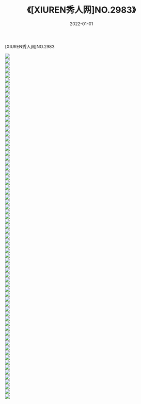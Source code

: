 ﻿---
layout: post
title:  《[XIUREN秀人网]NO.2983》
date:   2022-01-01
img: http://img.660000.xyz/Sharelink/秀人网/秀人网第03部分/[XIUREN秀人网]NO.2983/000.jpg
categories: [美女, 清纯, 唯美]
---

[XIUREN秀人网]NO.2983

 ![](http://img.660000.xyz/Sharelink/秀人网/秀人网第03部分/[XIUREN秀人网]NO.2983/001.jpg) <br>![](http://img.660000.xyz/Sharelink/秀人网/秀人网第03部分/[XIUREN秀人网]NO.2983/002.jpg) <br>![](http://img.660000.xyz/Sharelink/秀人网/秀人网第03部分/[XIUREN秀人网]NO.2983/003.jpg) <br>![](http://img.660000.xyz/Sharelink/秀人网/秀人网第03部分/[XIUREN秀人网]NO.2983/004.jpg) <br>![](http://img.660000.xyz/Sharelink/秀人网/秀人网第03部分/[XIUREN秀人网]NO.2983/005.jpg) <br>![](http://img.660000.xyz/Sharelink/秀人网/秀人网第03部分/[XIUREN秀人网]NO.2983/006.jpg) <br>![](http://img.660000.xyz/Sharelink/秀人网/秀人网第03部分/[XIUREN秀人网]NO.2983/007.jpg) <br>![](http://img.660000.xyz/Sharelink/秀人网/秀人网第03部分/[XIUREN秀人网]NO.2983/008.jpg) <br>![](http://img.660000.xyz/Sharelink/秀人网/秀人网第03部分/[XIUREN秀人网]NO.2983/009.jpg) <br>![](http://img.660000.xyz/Sharelink/秀人网/秀人网第03部分/[XIUREN秀人网]NO.2983/010.jpg) <br>![](http://img.660000.xyz/Sharelink/秀人网/秀人网第03部分/[XIUREN秀人网]NO.2983/011.jpg) <br>![](http://img.660000.xyz/Sharelink/秀人网/秀人网第03部分/[XIUREN秀人网]NO.2983/012.jpg) <br>![](http://img.660000.xyz/Sharelink/秀人网/秀人网第03部分/[XIUREN秀人网]NO.2983/013.jpg) <br>![](http://img.660000.xyz/Sharelink/秀人网/秀人网第03部分/[XIUREN秀人网]NO.2983/014.jpg) <br>![](http://img.660000.xyz/Sharelink/秀人网/秀人网第03部分/[XIUREN秀人网]NO.2983/015.jpg) <br>![](http://img.660000.xyz/Sharelink/秀人网/秀人网第03部分/[XIUREN秀人网]NO.2983/016.jpg) <br>![](http://img.660000.xyz/Sharelink/秀人网/秀人网第03部分/[XIUREN秀人网]NO.2983/017.jpg) <br>![](http://img.660000.xyz/Sharelink/秀人网/秀人网第03部分/[XIUREN秀人网]NO.2983/018.jpg) <br>![](http://img.660000.xyz/Sharelink/秀人网/秀人网第03部分/[XIUREN秀人网]NO.2983/019.jpg) <br>![](http://img.660000.xyz/Sharelink/秀人网/秀人网第03部分/[XIUREN秀人网]NO.2983/020.jpg) <br>![](http://img.660000.xyz/Sharelink/秀人网/秀人网第03部分/[XIUREN秀人网]NO.2983/021.jpg) <br>![](http://img.660000.xyz/Sharelink/秀人网/秀人网第03部分/[XIUREN秀人网]NO.2983/022.jpg) <br>![](http://img.660000.xyz/Sharelink/秀人网/秀人网第03部分/[XIUREN秀人网]NO.2983/023.jpg) <br>![](http://img.660000.xyz/Sharelink/秀人网/秀人网第03部分/[XIUREN秀人网]NO.2983/024.jpg) <br>![](http://img.660000.xyz/Sharelink/秀人网/秀人网第03部分/[XIUREN秀人网]NO.2983/025.jpg) <br>![](http://img.660000.xyz/Sharelink/秀人网/秀人网第03部分/[XIUREN秀人网]NO.2983/026.jpg) <br>![](http://img.660000.xyz/Sharelink/秀人网/秀人网第03部分/[XIUREN秀人网]NO.2983/027.jpg) <br>![](http://img.660000.xyz/Sharelink/秀人网/秀人网第03部分/[XIUREN秀人网]NO.2983/028.jpg) <br>![](http://img.660000.xyz/Sharelink/秀人网/秀人网第03部分/[XIUREN秀人网]NO.2983/029.jpg) <br>![](http://img.660000.xyz/Sharelink/秀人网/秀人网第03部分/[XIUREN秀人网]NO.2983/030.jpg) <br>![](http://img.660000.xyz/Sharelink/秀人网/秀人网第03部分/[XIUREN秀人网]NO.2983/031.jpg) <br>![](http://img.660000.xyz/Sharelink/秀人网/秀人网第03部分/[XIUREN秀人网]NO.2983/032.jpg) <br>![](http://img.660000.xyz/Sharelink/秀人网/秀人网第03部分/[XIUREN秀人网]NO.2983/033.jpg) <br>![](http://img.660000.xyz/Sharelink/秀人网/秀人网第03部分/[XIUREN秀人网]NO.2983/034.jpg) <br>![](http://img.660000.xyz/Sharelink/秀人网/秀人网第03部分/[XIUREN秀人网]NO.2983/035.jpg) <br>![](http://img.660000.xyz/Sharelink/秀人网/秀人网第03部分/[XIUREN秀人网]NO.2983/036.jpg) <br>![](http://img.660000.xyz/Sharelink/秀人网/秀人网第03部分/[XIUREN秀人网]NO.2983/037.jpg) <br>![](http://img.660000.xyz/Sharelink/秀人网/秀人网第03部分/[XIUREN秀人网]NO.2983/038.jpg) <br>![](http://img.660000.xyz/Sharelink/秀人网/秀人网第03部分/[XIUREN秀人网]NO.2983/039.jpg) <br>![](http://img.660000.xyz/Sharelink/秀人网/秀人网第03部分/[XIUREN秀人网]NO.2983/040.jpg) <br>![](http://img.660000.xyz/Sharelink/秀人网/秀人网第03部分/[XIUREN秀人网]NO.2983/041.jpg) <br>![](http://img.660000.xyz/Sharelink/秀人网/秀人网第03部分/[XIUREN秀人网]NO.2983/042.jpg) <br>![](http://img.660000.xyz/Sharelink/秀人网/秀人网第03部分/[XIUREN秀人网]NO.2983/043.jpg) <br>![](http://img.660000.xyz/Sharelink/秀人网/秀人网第03部分/[XIUREN秀人网]NO.2983/044.jpg) <br>![](http://img.660000.xyz/Sharelink/秀人网/秀人网第03部分/[XIUREN秀人网]NO.2983/045.jpg) <br>![](http://img.660000.xyz/Sharelink/秀人网/秀人网第03部分/[XIUREN秀人网]NO.2983/046.jpg) <br>![](http://img.660000.xyz/Sharelink/秀人网/秀人网第03部分/[XIUREN秀人网]NO.2983/047.jpg) <br>![](http://img.660000.xyz/Sharelink/秀人网/秀人网第03部分/[XIUREN秀人网]NO.2983/048.jpg) <br>![](http://img.660000.xyz/Sharelink/秀人网/秀人网第03部分/[XIUREN秀人网]NO.2983/049.jpg) <br>![](http://img.660000.xyz/Sharelink/秀人网/秀人网第03部分/[XIUREN秀人网]NO.2983/050.jpg) <br>![](http://img.660000.xyz/Sharelink/秀人网/秀人网第03部分/[XIUREN秀人网]NO.2983/051.jpg) <br>![](http://img.660000.xyz/Sharelink/秀人网/秀人网第03部分/[XIUREN秀人网]NO.2983/052.jpg) <br>![](http://img.660000.xyz/Sharelink/秀人网/秀人网第03部分/[XIUREN秀人网]NO.2983/053.jpg) <br>![](http://img.660000.xyz/Sharelink/秀人网/秀人网第03部分/[XIUREN秀人网]NO.2983/054.jpg) <br>![](http://img.660000.xyz/Sharelink/秀人网/秀人网第03部分/[XIUREN秀人网]NO.2983/055.jpg) <br>![](http://img.660000.xyz/Sharelink/秀人网/秀人网第03部分/[XIUREN秀人网]NO.2983/056.jpg) <br>![](http://img.660000.xyz/Sharelink/秀人网/秀人网第03部分/[XIUREN秀人网]NO.2983/057.jpg) <br>![](http://img.660000.xyz/Sharelink/秀人网/秀人网第03部分/[XIUREN秀人网]NO.2983/058.jpg) <br>![](http://img.660000.xyz/Sharelink/秀人网/秀人网第03部分/[XIUREN秀人网]NO.2983/059.jpg) <br>![](http://img.660000.xyz/Sharelink/秀人网/秀人网第03部分/[XIUREN秀人网]NO.2983/060.jpg) <br>![](http://img.660000.xyz/Sharelink/秀人网/秀人网第03部分/[XIUREN秀人网]NO.2983/061.jpg) <br>![](http://img.660000.xyz/Sharelink/秀人网/秀人网第03部分/[XIUREN秀人网]NO.2983/062.jpg) <br>![](http://img.660000.xyz/Sharelink/秀人网/秀人网第03部分/[XIUREN秀人网]NO.2983/063.jpg) <br>![](http://img.660000.xyz/Sharelink/秀人网/秀人网第03部分/[XIUREN秀人网]NO.2983/064.jpg) <br>![](http://img.660000.xyz/Sharelink/秀人网/秀人网第03部分/[XIUREN秀人网]NO.2983/065.jpg) <br>![](http://img.660000.xyz/Sharelink/秀人网/秀人网第03部分/[XIUREN秀人网]NO.2983/066.jpg) <br>![](http://img.660000.xyz/Sharelink/秀人网/秀人网第03部分/[XIUREN秀人网]NO.2983/067.jpg) <br>![](http://img.660000.xyz/Sharelink/秀人网/秀人网第03部分/[XIUREN秀人网]NO.2983/068.jpg) <br>![](http://img.660000.xyz/Sharelink/秀人网/秀人网第03部分/[XIUREN秀人网]NO.2983/069.jpg) <br>![](http://img.660000.xyz/Sharelink/秀人网/秀人网第03部分/[XIUREN秀人网]NO.2983/070.jpg) <br>![](http://img.660000.xyz/Sharelink/秀人网/秀人网第03部分/[XIUREN秀人网]NO.2983/071.jpg) <br>